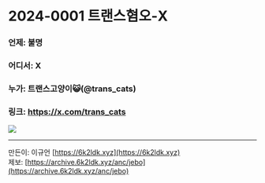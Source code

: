 # 2024-0001 트랜스혐오-X
### 언제: 불명
### 어디서: X
### 누가: 트랜스고양이😺(@trans_cats)
### 링크: https://x.com/trans_cats


![](https://archive.6k2ldk.xyz/hate/2024-0001-trans-x/1.jpg)

------------------
만든이: 이규언 [https://6k2ldk.xyz](https://6k2ldk.xyz) <br>
제보: [https://archive.6k2ldk.xyz/anc/jebo](https://archive.6k2ldk.xyz/anc/jebo)
